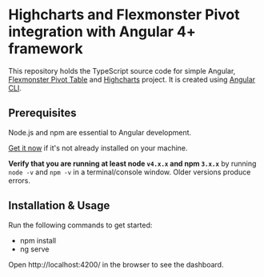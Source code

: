 # Highcharts and Flexmonster Pivot integration with Angular 4+ framework

This repository holds the TypeScript source code for simple Angular, [Flexmonster Pivot Table](https://www.flexmonster.com/?r=ang_git_hc) and [Highcharts](https://www.highcharts.com/) project. It is created using [Angular CLI](https://cli.angular.io/).

## Prerequisites

Node.js and npm are essential to Angular development.

<a href="https://docs.npmjs.com/getting-started/installing-node" target="_blank" title="Installing Node.js and updating npm">
Get it now</a> if it's not already installed on your machine.

**Verify that you are running at least node `v4.x.x` and npm `3.x.x`**
by running `node -v` and `npm -v` in a terminal/console window.
Older versions produce errors.

## Installation & Usage

Run the following commands to get started:

- npm install
- ng serve

Open http://localhost:4200/ in the browser to see the dashboard. 
